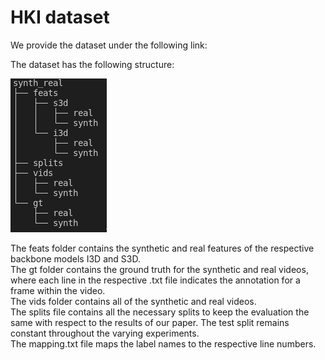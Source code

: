
# HKI dataset  


We provide the dataset under the following link:  

The dataset has the following structure:  

![image info](images/data_structure.png)
 
 
The feats folder contains the synthetic and real features of the respective backbone models I3D and S3D.  
The gt folder contains the ground truth for the synthetic and real videos, where each line in the respective .txt file indicates the annotation for a frame within the video.  
The vids folder contains all of the synthetic and real videos.  
The splits file contains all the necessary splits to keep the evaluation the same with respect to the results of our paper. The test split remains constant throughout the varying experiments.  
The mapping.txt file maps the label names to the respective line numbers.


